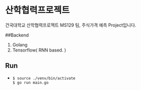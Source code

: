 # 산학협력프로젝트
건국대학교 산학협력프로젝트 MS129 팀, 주식가격 예측 Project입니다.

##Backend
1. Golang
2. Tensorflow( RNN based. )

## Run
* ```shell
  $ source ./venv/bin/activate
  $ go run main.go
  ```

